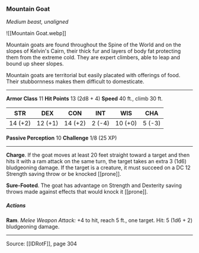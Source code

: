 ### Mountain Goat
_Medium beast, unaligned_

![[Mountain Goat.webp]]

Mountain goats are found throughout the Spine of the World and on the slopes of Kelvin's Cairn, their thick fur and layers of body fat protecting them from the extreme cold. They are expert climbers, able to leap and bound up sheer slopes.

Mountain goats are territorial but easily placated with offerings of food. Their stubbornness makes them difficult to domesticate.




---

**Armor Class** 11
**Hit Points** 13 (2d8 + 4)
**Speed** 40 ft., climb 30 ft.

| STR     | DEX     | CON     | INT     | WIS     | CHA     |
|---------|---------|---------|---------|---------|---------|
| 14 (+2) | 12 (+1) | 14 (+2) | 2 (-4) | 10 (+0) | 5 (-3) |

**Passive Perception** 10
**Challenge** 1/8 (25 XP)

---

**Charge**. If the goat moves at least 20 feet straight toward a target and then hits it with a ram attack on the same turn, the target takes an extra 3 (1d6) bludgeoning damage. If the target is a creature, it must succeed on a DC 12 Strength saving throw or be knocked [[prone]].

**Sure-Footed**. The goat has advantage on Strength and Dexterity saving throws made against effects that would knock it [[prone]].

##### Actions
**Ram**. _Melee Weapon Attack:_ +4 to hit, reach 5 ft., one target. Hit: 5 (1d6 + 2) bludgeoning damage.


---

Source: [[IDRotF]], page 304